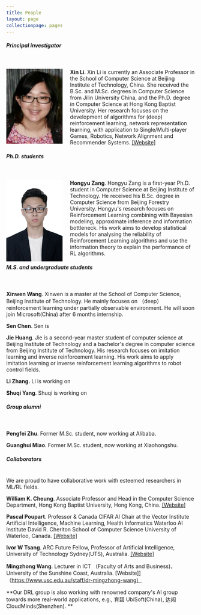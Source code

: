```yaml
---
title: People
layout: page
collectionpage: pages
---
```


<style type="text/css">
.bio{
  display: block;
  margin-right: 20px;
  float: left;
  width: 150px;
}
</style>

##### Principal investigator
<br>
<!---![XinLi](/images/bios/XinLi.png)--->

<img class="bio" src="/images/bios/XinLi.png" float="left" clear="both" align="left" width="120">**Xin Li**.  Xin Li is currently an Associate Professor in the School of Computer Science at Beijing Institute of Technology, China.  She received the B.Sc. and M.Sc. degrees in Computer Science from Jilin University  China, and the Ph.D. degree in Computer Science at Hong Kong Baptist University. Her research focuses on the development of algorithms for  (deep) reinforcement learning, network representation learning,  with application to Single/Multi-player Games, Robotics, Network Alignment and Recommender Systems. [[Website]](http://cs.bit.edu.cn/szdw/jsml/js/lixin/index.htm)



##### Ph.D. students
<br>

<img class="bio" src="/images/bios/hyZang.jpg" float="left" clear="both" align="left" width="120">**Hongyu Zang**. Hongyu Zang is a first-year Ph.D. student in Computer Science at Beijing Institute of Technology. He received his B.Sc. degree in Computer Science from Beijing Forestry University. Hongyu's research focuses on Reinforcement Learning combining with Bayesian modeling, approximate inference and information bottleneck. His work aims to develop statistical models for analysing the reliability of Reinforcement Learning algorithms and use the information theory to explain the performance of RL algorithms.  

##### M.S. and undergraduate students
<br>

**Xinwen Wang**. Xinwen is a master at the School of Computer Science, Beijing Institute of Technology. He mainly focuses on （deep） reinforcement learning under partially observable environment. He will soon join Microsoft(China) after 6 months internship.

**Sen Chen**.  Sen is 

**Jie Huang**. Jie is a second-year master student of computer science at Beijing Institute of Technology and a bachelor's degree in computer science from Beijing Institute of Technology. His research focuses on imitation learning and inverse reinforcement learning. His work aims to apply imitation learning or inverse reinforcement learning algorithms to robot control fields.

**Li Zhang.** Li is working on 

**Shuqi Yang**. Shuqi is working on 



##### Group alumni

<br>

**Pengfei Zhu**. Former M.Sc. student, now working at Alibaba.


**Guanghui Miao**. Former M.Sc. student, now working at Xiaohongshu.



##### Collaborators

<br> We are proud to have collaborative work with esteemed researchers in ML/RL fields.  

**William K. Cheung**. Associate Professor and Head in the Computer Science Department, Hong Kong Baptist University, Hong Kong, China. [[Website]](https://www.comp.hkbu.edu.hk/v1/?page=profile&id=william)


**Pascal Poupart**. Professor & Canada CIFAR AI Chair at the Vector Institute Artificial Intelligence, Machine Learning, Health Informatics Waterloo AI Institute David R. Cheriton School of Computer Science University of Waterloo, Canada. [[Website]](https://cs.uwaterloo.ca/~ppoupart/)


**Ivor W Tsang**. ARC Future Fellow, Professor of Artificial Intelligence, University of Technology Sydney(UTS), Australia. [[Website]](https://www.uts.edu.au/staff/ivor.tsang)

**Mingzhong Wang**. Lecturer in ICT （Faculty of Arts and Business)，University of the Sunshine Coast, Australia. [Website]]（https://www.usc.edu.au/staff/dr-mingzhong-wang） 

**Our DRL group is also working with renowned company's AI group towards more real-world applications, e.g., 育碧 UbiSoft(China), 达闼 CloudMinds(Shenzhen). ** 
